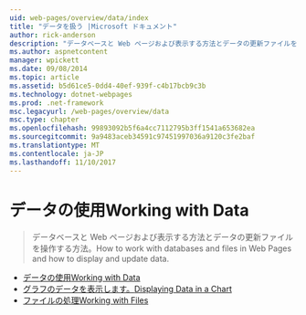 ```yaml
---
uid: web-pages/overview/data/index
title: "データを扱う |Microsoft ドキュメント"
author: rick-anderson
description: "データベースと Web ページおよび表示する方法とデータの更新ファイルを操作する方法。"
ms.author: aspnetcontent
manager: wpickett
ms.date: 09/08/2014
ms.topic: article
ms.assetid: b5d61ce5-0dd4-40ef-939f-c4b17bcb9c3b
ms.technology: dotnet-webpages
ms.prod: .net-framework
msc.legacyurl: /web-pages/overview/data
msc.type: chapter
ms.openlocfilehash: 99893092b5f6a4cc7112795b3ff1541a653682ea
ms.sourcegitcommit: 9a9483aceb34591c97451997036a9120c3fe2baf
ms.translationtype: MT
ms.contentlocale: ja-JP
ms.lasthandoff: 11/10/2017
---
```

<a name="working-with-data"></a><span data-ttu-id="267d4-103">データの使用</span><span class="sxs-lookup"><span data-stu-id="267d4-103">Working with Data</span></span>
====================
> <span data-ttu-id="267d4-104">データベースと Web ページおよび表示する方法とデータの更新ファイルを操作する方法。</span><span class="sxs-lookup"><span data-stu-id="267d4-104">How to work with databases and files in Web Pages and how to display and update data.</span></span>


- [<span data-ttu-id="267d4-105">データの使用</span><span class="sxs-lookup"><span data-stu-id="267d4-105">Working with Data</span></span>](5-working-with-data.md)
- [<span data-ttu-id="267d4-106">グラフのデータを表示します。</span><span class="sxs-lookup"><span data-stu-id="267d4-106">Displaying Data in a Chart</span></span>](7-displaying-data-in-a-chart.md)
- [<span data-ttu-id="267d4-107">ファイルの処理</span><span class="sxs-lookup"><span data-stu-id="267d4-107">Working with Files</span></span>](working-with-files.md)

